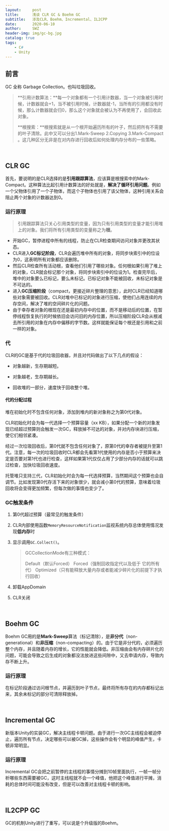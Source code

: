```yaml
---
layout:     post
title:      浅谈 CLR GC & Boehm GC
subtitle:   涉及CLR、Boehm、Incremental、IL2CPP
date:       2020-06-10
author:     SWZ
header-img: img/gc-bg.jpg
catalog: true
tags:
    - C#
    - Unity
---
```


## 前言

GC 全称 Garbage Collection。也叫垃圾回收。

> **引用计数算法：**每一个对象都有一个引用计数器，当一个对象被引用时候，计数器就会+1，当不被引用时候，计数器就-1，当所有的引用都没有时候，那么计数器就会归0，那么这个对象就会被认为不再使用了，会回收此对象。
>
> **根搜索：**根搜索就是从一个根开始遍历所有的叶子，然后把所有不需要的叶子清除。此中又可以分出1.Mark-Sweep 2.Copying 3.Mark-Compact 。这几种区分无非是在对内存进行回收后如何处理内存分布的一些策略。

&nbsp;

## CLR GC

首先，要说明的是CLR选择的是**引用跟踪算法**，应该算是根搜索中的Mark-Compact。这种算法比起引用计数算法的好处就是，**解决了循环引用问题**。例如一个父物体引用了一个子物体，而这个子物体也引用了该父物体，这种引用关系会阻止两个对象的计数器达到0。

### 运行原理

> 引用跟踪算法只关心引用类型的变量，因为只有引用类型的变量才能引用堆上的对象。我们将所有引用类型的变量称之为**根**。

* 开始GC，暂停进程中所有的线程，防止在CLR检查期间访问对象并更改其状态。
* CLR进入**GC标记阶段**，CLR会遍历堆中所有的对象，将同步块索引中的位设为0，这表明所有对象都应该删除。
* 然后CLR检查所有活动根，查看他们引用了哪些对象。任何根如果引用了堆上的对象，CLR就会标记那个对象，将同步块索引中的位设为1。检查完毕后，堆中的对象要么已标记，要么未标记。已标记对象不能被回收，未标记对象是不可达的。
* 进入**GC压缩阶段**（compact，更接近碎片整理的意思），此时CLR已经知道哪些对象需要被回收。CLR对堆中已标记的对象进行压缩，使他们占用连续的内存空间，解决了堆的空间碎片化的问题。
* 由于幸存者对象的根现在还是最初内存中的位置，而不是移动后的位置，在暂停线程恢复执行的时候依旧会访问旧的内存位置，所以压缩阶段CLR会从根减去所引用的对象在内存中偏移的字节数。这样就能保证每个根还是引用和之前一样的对象。

### 代

CLR的GC是基于代的垃圾回收器，并且对代码做出了以下几点的假设：

* 对象越新，生存期越短。

* 对象越老，生存期越长。

* 回收堆的一部分，速度快于回收整个堆。

#### 代的分配过程

堆在初始化时不包含任何对象，添加到堆内的新对象称之为第0代对象。

CLR初始化时会为每一代选择一个预算容量（xx KB），如果分配一个新的对象发现已经超过预算则会触发一次GC，释放掉不可达的对象，并对内存块进行压缩，使它们相邻紧凑。

经过一次垃圾回收后，第0代就不包含任何对象了，原第0代的幸存者被提升至第1代。注意，每一次的垃圾回收时CLR都会先看第1代使用的内存是否小于预算来决定是否要对第1代也进行检查，这样如果第1代仅仅占用了少部分内存的话就可以跳过检查，加快垃圾回收速度。

托管堆只支持三代，CLR初始化时会为每一代选择预算，当然期间这个预算也会自调节。比如发现第0代存活下来的对象很少，就会减小第0代的预算，意味着垃圾回收将会变得更加频繁，但每次做的事情也变少了。

### GC触发条件

1. 第0代超过预算（最常见的触发条件）
2. CLR内部使用函数`MemoryResourceNotification`监视系统内存总体使用情况发现**低内存**时
3. 显示调用`GC.Collect()`。

   > GCCollectionMode有三种模式：
   >
   > Default（默认Forced）
   > Forced（强制回收指定代以及低于 它的所有代）
   > Optimized（只有能释放大量内存或者能减少碎片化的前提下才执行回收）
4. 卸载AppDomain
5. CLR关闭

&nbsp;

## Boehm GC

Boehm GC用的是**Mark-Sweep**算法（标记清除），是**非分代**（non-generational）和**非压缩**（non-compacting）的。由于它是非分代的，必须遍历整个内存，并且随着内存的增长，它的性能就会降低。非压缩由会有内存碎片化的问题，可能会导致之后生成的对象都没法放进这些间隙中，又去申请内存，导致内存不断上升。

### 运行原理

在标记阶段通过访问根节点，并遍历到叶子节点，最终将所有存在的内存都标记出来，其余未标记的部分可清除释放掉。

&nbsp;

## Incremental GC

新版本Unity的实装GC，解决主线程卡顿问题。由于进行一次GC主线程会被迫停止，遍历所有节点，决定哪些可以被GC掉，这些操作会有个明显的峰值产生，卡顿非常明显。

### 运行原理

Incremental GC会把之前暂停的主线程的事情分摊到10帧里面执行，一帧一帧分析哪些东西需要被GC，这时主线程就不会一个峰值，他把这个峰值进行平摊，消耗的总体时间可能没有改变，但是可以改善对主线程卡顿的影响。

&nbsp;

## IL2CPP GC

GC的机制Unity进行了重写，可以说是个升级版的Boehm。
